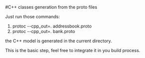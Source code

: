 #C++ classes generation from the proto files

Just run those commands:

1. protoc --cpp_out=. addressbook.proto
2. protoc --cpp_out=. bank.proto

the C++ model is generated in the current directory.

This is the basic step, feel free to integrate it in you build process. 
